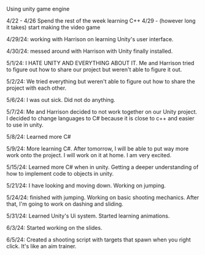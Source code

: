 Using unity game engine


4/22 - 4/26 Spend the rest of the week learning C++
4/29 - (however long it takes) start making the video game

4/29/24: working with Harrison on learning Unity's user interface. 

4/30/24: messed around with Harrison with Unity finally installed. 

5/1/24: I HATE UNITY AND EVERYTHING ABOUT IT. Me and Harrison tried to figure out how to share our project but weren't able to figure it out. 

5/2/24: We tried everything but weren't able to figure out how to share the project with each other. 

5/6/24: I was out sick. Did not do anything. 

5/7/24: Me and Harrison decided to not work together on our Unity project. I decided to change languages to C# because it is close to c++            and easier to use in unity. 

5/8/24: Learned more C#
        
5/9/24: More learning C#. After tomorrow, I will be able to put way more work onto the project. I will work on it at home. I am very excited. 

5/15/24: Learned more C# when in unity. Getting a deeper understanding of how to implement code to objects in unity. 

5/21/24: I have looking and moving down. Working on jumping.

5/24/24: finished with jumping. Working on basic shooting mechanics. After that, I'm going to work on dashing and sliding. 

5/31/24: Learned Unity's Ui system. Started learning animations.

6/3/24: Started working on the slides. 

6/5/24: Created a shooting script with targets that spawn when you right click. It's like an aim trainer. 

